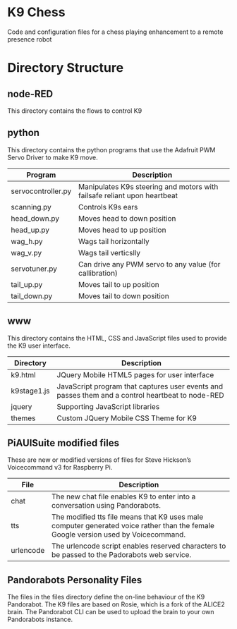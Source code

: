 # K9 Chess
Code and configuration files for a chess playing enhancement to a remote presence robot

# Directory Structure

## node-RED
This directory contains the flows to control K9

## python
This directory contains the python programs that use the Adafruit PWM Servo Driver to make K9 move.

Program | Description
---  | ---
servocontroller.py | Manipulates K9s steering and motors with failsafe reliant upon heartbeat
scanning.py | Controls K9s ears
head_down.py | Moves head to down position
head_up.py | Moves head to up position
wag_h.py | Wags tail horizontally
wag_v.py | Wags tail verticslly
servotuner.py | Can drive any PWM servo to any value (for callibration)
tail_up.py | Moves tail to up position
tail_down.py | Moves tail to down position

## www
This directory contains the HTML, CSS and JavaScript files used to provide the K9 user interface.

Directory | Description
---  | ---
k9.html | JQuery Mobile HTML5 pages for user interface
k9stage1.js | JavaScript program that captures user events and passes them and a control heartbeat to node-RED
jquery | Supporting JavaScript libraries
themes | Custom JQuery Mobile CSS Theme for K9

## PiAUISuite modified files

These are new or modified versions of files for Steve Hickson’s
Voicecommand v3 for Raspberry Pi.

File | Description
---  | ---
chat | The new chat file enables K9 to enter into a conversation using Pandorabots.
tts | The modified tts file means that K9 uses male computer generated voice rather than the female Google version used by Voicecommand.
urlencode | The urlencode script enables reserved characters to be passed to the Padorabots web service.

## Pandorabots Personality Files

The files in the files directory define the on-line behaviour of the K9 Pandorabot.  The K9 files are based on Rosie, which is a fork of the ALICE2 brain.  The Pandorabot CLI can be used to upload the brain to your own Pandorabots instance.